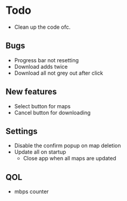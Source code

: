 # Todo

- Clean up the code ofc.

## Bugs
- Progress bar not resetting
- Download adds twice
- Download all not grey out after click

## New features

- Select button for maps
- Cancel button for downloading


## Settings

- Disable the confirm popup on map deletion
- Update all on startup
    - Close app when all maps are updated

## QOL
- mbps counter
 